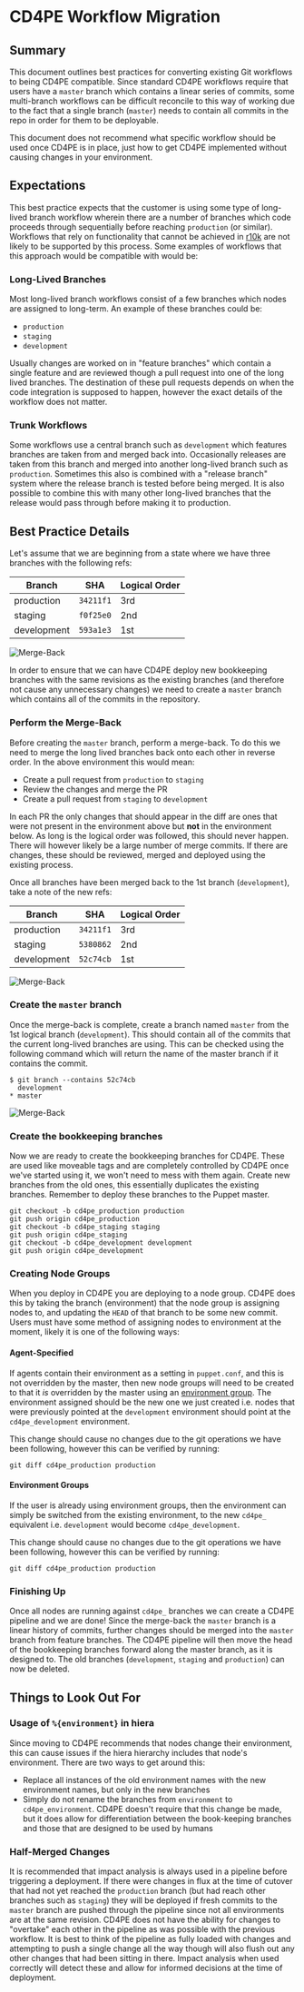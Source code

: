 # CD4PE Workflow Migration

## Summary

This document outlines best practices for converting existing Git workflows to being CD4PE compatible. Since standard CD4PE workflows require that users have a `master` branch which contains a linear series of commits, some multi-branch workflows can be difficult reconcile to this way of working due to the fact that a single branch (`master`) needs to contain all commits in the repo in order for them to be deployable.

This document does not recommend what specific workflow should be used once CD4PE is in place, just how to get CD4PE implemented without causing changes in your environment.

## Expectations

This best practice expects that the customer is using some type of long-lived branch workflow wherein there are a number of branches which code proceeds through sequentially before reaching `production` (or similar). Workflows that rely on functionality that cannot be achieved in [r10k](https://github.com/puppetlabs/r10k) are not likely to be supported by this process. Some examples of workflows that this approach would be compatible with would be:

### Long-Lived Branches

Most long-lived branch workflows consist of a few branches which nodes are assigned to long-term. An example of these branches could be:

* `production`
* `staging`
* `development`

Usually changes are worked on in "feature branches" which contain a single feature and are reviewed though a pull request into one of the long lived branches. The destination of these pull requests depends on when the code integration is supposed to happen, however the exact details of the workflow does not matter.

### Trunk Workflows

Some workflows use a central branch such as `development` which features branches are taken from and merged back into. Occasionally releases are taken from this branch and merged into another long-lived branch such as `production`. Sometimes this also is combined with a "release branch" system where the release branch is tested before being merged. It is also possible to combine this with many other long-lived branches that the release would pass through before making it to production.

## Best Practice Details

Let's assume that we are beginning from a state where we have three branches with the following refs:

| Branch | SHA | Logical Order |
|--------|-----|---------------|
| production | `34211f1` | 3rd |
| staging | `f0f25e0` | 2nd |
| development | `593a1e3` | 1st |

![Merge-Back](images/data/before_mergeback.png)


In order to ensure that we can have CD4PE deploy new bookkeeping branches with the same revisions as the existing branches (and therefore not cause any unnecessary changes) we need to create a `master` branch which contains all of the commits in the repository.

### Perform the Merge-Back

Before creating the `master` branch, perform a merge-back. To do this we need to merge the long lived branches back onto each other in reverse order. In the above environment this would mean:

* Create a pull request from `production` to `staging`
* Review the changes and merge the PR
* Create a pull request from `staging` to `development`

In each PR the only changes that should appear in the diff are ones that were not present in the environment above but **not** in the environment below. As long is the logical order was followed, this should never happen. There will however likely be a large number of merge commits. If there are changes, these should be reviewed, merged and deployed using the existing process.

Once all branches have been merged back to the 1st branch (`development`), take a note of the new refs:

| Branch | SHA | Logical Order |
|--------|-----|---------------|
| production | `34211f1` | 3rd |
| staging | `5380862` | 2nd |
| development | `52c74cb` | 1st |

![Merge-Back](images/data/after_mergeback.png)

### Create the `master` branch

Once the merge-back is complete, create a branch named `master` from the 1st logical branch (`development`). This should contain all of the commits that the current long-lived branches are using. This can be checked using the following command which will return the name of the master branch if it contains the commit.

```shell
$ git branch --contains 52c74cb
  development
* master
```

![Merge-Back](images/data/master_created.png)

### Create the bookkeeping branches

Now we are ready to create the bookkeeping branches for CD4PE. These are used like moveable tags and are completely controlled by CD4PE once we've started using it, we won't need to mess with them again. Create new branches from the old ones, this essentially duplicates the existing branches. Remember to deploy these branches to the Puppet master.

```shell
git checkout -b cd4pe_production production
git push origin cd4pe_production
git checkout -b cd4pe_staging staging
git push origin cd4pe_staging
git checkout -b cd4pe_development development
git push origin cd4pe_development
```

### Creating Node Groups

When you deploy in CD4PE you are deploying to a node group. CD4PE does this by taking the branch (environment) that the node group is assigning nodes to, and updating the `HEAD` of that branch to be some new commit. Users must have some method of assigning nodes to environment at the moment, likely it is one of the following ways:

#### Agent-Specified

If agents contain their environment as a setting in `puppet.conf`, and this is not overridden by the master, then new node groups will need to be created to that it *is* overridden by the master using an [environment group](https://puppet.com/docs/pe/2018.1/grouping_and_classifying_nodes.html#create_environment_node_groups). The environment assigned should be the new one we just created i.e. nodes that were previously pointed at the `development` environment should point at the `cd4pe_development` environment.

This change should cause no changes due to the git operations we have been following, however this can be verified by running:

```shell
git diff cd4pe_production production
```

#### Environment Groups

If the user is already using environment groups, then the environment can simply be switched from the existing environment, to the new `cd4pe_` equivalent i.e. `development` would become `cd4pe_development`.

This change should cause no changes due to the git operations we have been following, however this can be verified by running:

```shell
git diff cd4pe_production production
```

### Finishing Up

Once all nodes are running against `cd4pe_` branches we can create a CD4PE pipeline and we are done! Since the merge-back the `master` branch is a linear history of commits, further changes should be merged into the `master` branch from feature branches. The CD4PE pipeline will then move the head of the bookkeeping branches forward along the master branch, as it is designed to. The old branches (`development`, `staging` and `production`) can now be deleted.

## Things to Look Out For

### Usage of `%{environment}` in hiera

Since moving to CD4PE recommends that nodes change their environment, this can cause issues if the hiera hierarchy includes that node's environment. There are two ways to get around this:

* Replace all instances of the old environment names with the new environment names, but only in the new branches
* Simply do not rename the branches from `environment` to `cd4pe_environment`. CD4PE doesn't require that this change be made, but it does allow for differentiation between the book-keeping branches and those that are designed to be used by humans

### Half-Merged Changes

It is recommended that impact analysis is always used in a pipeline before triggering a deployment. If there were changes in flux at the time of cutover that had not yet reached the `production` branch (but had reach other branches such as `staging`) they will be deployed if fresh commits to the `master` branch are pushed through the pipeline since not all environments are at the same revision. CD4PE does not have the ability for changes to "overtake" each other in the pipeline as was possible with the previous workflow. It is best to think of the pipeline as fully loaded with changes and attempting to push a single change all the way though will also flush out any other changes that had been sitting in there. Impact analysis when used correctly will detect these and allow for informed decisions at the time of deployment.
